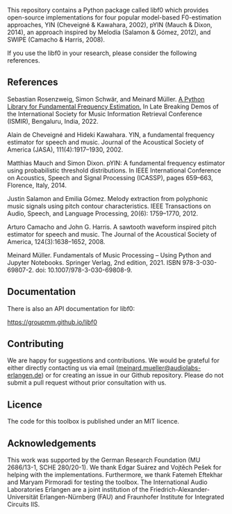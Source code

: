 This repository contains a Python package called libf0 which provides open-source  implementations for four popular model-based F0-estimation approaches, YIN (Cheveigné & Kawahara, 2002), pYIN (Mauch & Dixon, 2014), an approach inspired by Melodia (Salamon & Gómez, 2012), and SWIPE (Camacho & Harris, 2008).

If you use the libf0 in your research, please consider the following references.

## References

Sebastian Rosenzweig, Simon Schwär, and Meinard Müller.
[A Python Library for Fundamental Frequency Estimation.](https://archives.ismir.net/ismir2022/latebreaking/000003.pdf)
In Late Breaking Demos of the International Society for Music Information Retrieval Conference (ISMIR), Bengaluru, India, 2022.

Alain de Cheveigné and Hideki Kawahara.
YIN, a fundamental frequency estimator for speech and music. Journal of the Acoustical Society of America (JASA), 111(4):1917–1930, 2002.

Matthias Mauch and Simon Dixon.
pYIN: A fundamental frequency estimator using probabilistic threshold distributions. In IEEE International Conference on Acoustics, Speech and Signal Processing (ICASSP), pages 659–663, Florence, Italy, 2014.

Justin Salamon and Emilia Gómez.
Melody extraction from polyphonic music signals using pitch contour characteristics. IEEE Transactions on Audio, Speech, and Language Processing, 20(6):
1759–1770, 2012.

Arturo Camacho and John G. Harris.
A sawtooth waveform inspired pitch estimator for speech and music. The Journal of the Acoustical Society of America, 124(3):1638–1652, 2008.

Meinard Müller. Fundamentals of Music Processing – Using Python and Jupyter Notebooks. Springer Verlag, 2nd edition, 2021. ISBN 978-3-030-69807-2. doi: 10.1007/978-3-030-69808-9.

## Documentation
There is also an API documentation for libf0:

https://groupmm.github.io/libf0

## Contributing

We are happy for suggestions and contributions. We would be grateful for either directly contacting us via email (meinard.mueller@audiolabs-erlangen.de) or for creating an issue in our Github repository. Please do not submit a pull request without prior consultation with us.

## Licence

The code for this toolbox is published under an MIT licence.

## Acknowledgements

This work was supported by the German Research Foundation (MU 2686/13-1, SCHE 280/20-1). We thank Edgar Suárez and Vojtěch Pešek for helping with the implementations. Furthermore, we thank Fatemeh Eftekhar and Maryam Pirmoradi for testing the toolbox. The International Audio Laboratories Erlangen are a joint institution of the Friedrich-Alexander-Universität Erlangen-Nürnberg (FAU) and Fraunhofer Institute for Integrated Circuits IIS.
